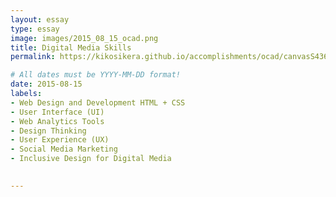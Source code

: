 ```yaml
---
layout: essay
type: essay
image: images/2015_08_15_ocad.png
title: Digital Media Skills
permalink: https://kikosikera.github.io/accomplishments/ocad/canvasS4369/

# All dates must be YYYY-MM-DD format!
date: 2015-08-15
labels:
- Web Design and Development HTML + CSS
- User Interface (UI)
- Web Analytics Tools
- Design Thinking
- User Experience (UX)
- Social Media Marketing
- Inclusive Design for Digital Media

  
---
```


